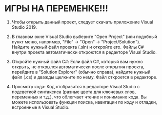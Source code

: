# ИГРЫ НА ПЕРЕМЕНКЕ!!!
1. Чтобы открыть данный проект, следует скачать приложение Visual Studio 2019.

2. В главном окне Visual Studio выберите "Open Project" (или подобный пункт меню, например, "File" -> "Open" -> "Project/Solution"). Найдите нужный файл проекта (.sln) и откройте его. Файлы C# внутри проекта автоматически откроются в редакторе Visual Studio.

3. Откройте нужный файл C#: Если файл C#, который вам нужно открыть, не открылся автоматически после открытия проекта, перейдите в "Solution Explorer" (обычно справа), найдите нужный файл (.cs) и дважды щелкните по нему. Файл откроется в редакторе.

4. Просмотр кода: Код отобразится в редакторе Visual Studio с подсветкой синтаксиса (разные цвета для ключевых слов, переменных и т.д.), что облегчает чтение и понимание кода. Вы можете использовать функции поиска, навигации по коду и отладки, встроенные в Visual Studio.
